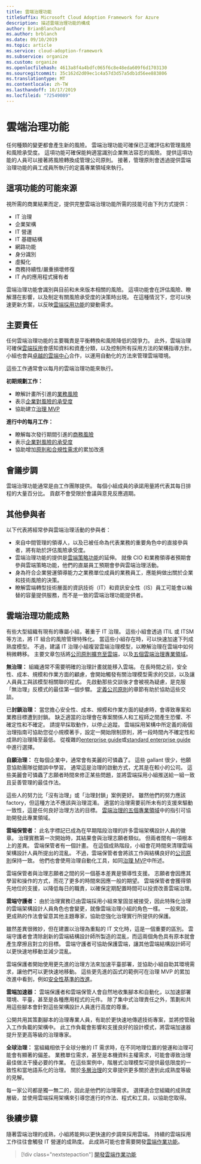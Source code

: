 ```yaml
---
title: 雲端治理功能
titleSuffix: Microsoft Cloud Adoption Framework for Azure
description: 描述雲端治理功能的構成
author: BrianBlanchard
ms.author: brblanch
ms.date: 09/10/2019
ms.topic: article
ms.service: cloud-adoption-framework
ms.subservice: organize
ms.custom: organize
ms.openlocfilehash: 4613a8f4a4bdfc065f6c8e48eda609f6d1703130
ms.sourcegitcommit: 35c162d2d09ec1c4a57d3d57a5db1d56ee883806
ms.translationtype: MT
ms.contentlocale: zh-TW
ms.lasthandoff: 10/17/2019
ms.locfileid: "72549089"
---
```

# <a name="cloud-governance-capabilities"></a>雲端治理功能

任何種類的變更都會產生新的風險。 雲端治理功能可確保已正確評估和管理風險和風險承受度。 這項功能可確保能夠適當識別企業無法容忍的風險。 提供這項功能的人員可以接著將風險轉換成管理公司原則。 接著，管理原則會透過提供雲端治理功能的員工成員所執行的定義專業領域來執行。

## <a name="possible-sources-for-this-capability"></a>這項功能的可能來源

視所需的商業結果而定，提供完整雲端治理功能所需的技能可由下列方式提供：

- IT 治理
- 企業架構
- IT 營運
- IT 基礎結構
- 網路功能
- 身分識別
- 虛擬化
- 商務持續性/嚴重損壞修復
- IT 內的應用程式擁有者

雲端治理功能會識別與目前和未來版本相關的風險。 這項功能會在評估風險、瞭解潛在影響，以及制定有關風險承受度的決策時出現。 在這種情況下，您可以快速更新方案，以反映[雲端採用功能](./cloud-adoption.md)的變動需求。

## <a name="key-responsibilities"></a>主要責任

任何雲端治理功能的主要職責是平衡轉換和風險降低的競爭力。 此外，雲端治理可確保[雲端採用](./cloud-adoption.md)會感知資料和資產分類，以及控制所有採用方法的架構指導方針。 小組也會與[卓越的雲端中心](./cloud-center-of-excellence.md)合作，以運用自動化的方法來管理雲端環境。

這些工作通常會以每月的雲端治理功能來執行。

**初期規劃工作：**

- 瞭解計畫所引進的[業務風險](../govern/policy-compliance/risk-tolerance.md)
- 表示[企業對風險的承受度](../govern/policy-compliance/risk-tolerance.md)
- 協助建立[治理 MVP](../govern/guides/index.md)

**進行中的每月工作：**

- 瞭解每次發行期間引進的[商務風險](../govern/policy-compliance/risk-tolerance.md)
- 表示[企業對風險的承受度](../govern/policy-compliance/risk-tolerance.md)
- 協助增加[原則和合規性需求](../govern/policy-compliance/index.md)的累加改進

## <a name="meeting-cadence"></a>會議步調

雲端治理功能通常是由工作團隊提供。 每個小組成員的承諾用量將代表其每日排程的大量百分比。 貢獻不會受限於會議與意見反應週期。

## <a name="additional-participants"></a>其他參與者

以下代表將經常參與雲端治理活動的參與者：

- 來自中間管理的領導人，以及已被任命為代表業務的重要角色中的直接參與者，將有助於評估風險承受度。
- 雲端治理功能的提供是[雲端策略功能](./cloud-strategy.md)的延伸。 就像 CIO 和業務領導者預期會參與雲端策略功能，他們的直屬員工預期會參與雲端治理活動。
- 身為符合企業營運領導能力之業務單位成員的業務員工，應能夠做出關於企業和技術風險的決策。
- 瞭解雲端轉型技術層面的資訊技術（IT）和資訊安全性（IS）員工可能會以輪替的容量提供服務，而不是一致的雲端治理功能提供者。

## <a name="maturation-of-cloud-governance-capability"></a>雲端治理功能成熟

有些大型組織有現有的專屬小組，著重于 IT 治理。 這些小組會透過 ITIL 或 ITSM 等方法，將 IT 組合的風險管理特殊化。 當這些小組存在時，可以快速加速下列成熟度模型。 不過，建議 IT 治理小組複習雲端治理模型，以瞭解治理在雲端中如何稍微轉移。 主要文章包括將[公司原則擴充至雲端](../govern/corporate-policy.md)，以及[五個雲端治理專業領域](../govern/governance-disciplines.md)。

**無治理：** 組織通常不需要明確的治理計畫就能移入雲端。 在長時間之前，安全性、成本、規模和作業方面的顧慮，會開始觸發有關治理模型需求的交談，以及讓人員員工與該模型相關聯的程式。 先啟動那些交談後才會被視為疑慮，是克服「無治理」反模式的最佳第一個步驟。 [定義公司原則](../govern/corporate-policy.md)的章節有助於協助這些交談。

已**封鎖治理：** 當您擔心安全性、成本、規模和作業方面的疑慮時，會導致專案和業務目標遭到封鎖。 缺乏適當的治理會在專案關係人和工程師之間產生恐懼、不確定性和不確定。 請提早採取動作，以停止追蹤。 雲端採用架構中所定義的兩個治理指南可協助您從小規模著手，設定一開始限制原則，將一段時間內不確定性和成熟的治理降至最低。 從複雜的[enterprise guide](../govern/guides/complex/index.md)或[standard enterprise guide](../govern/guides/standard/index.md)中進行選擇。

**自願治理：** 在每個企業中，通常會有美麗的可憐蟲了。 這些 gallant 很少，他願意協助團隊從錯誤中學習。 通常這是治理的啟動方式，尤其是在較小的公司。 這些美麗會可憐蟲了志願者時間來修正某些問題，並將雲端採用小組推送給一組一致且妥善管理的最佳作法。

這些人的努力比「沒有治理」或「治理封鎖」案例更好。 雖然他們的努力應該 factory，但這種方法不應該與治理混淆。 適當的治理需要前所未有的支援來驅動一致性，這是任何良好治理方法的目標。 [雲端治理的五個專業領域](../govern/governance-disciplines.md)中的指引可協助開發此專業領域。

**雲端保管者：** 此名字標記已成為在早期階段治理的許多雲端架構設計人員的徽章。 治理實務第一次開始時，其結果會與治理志願者類似。 但兩者間有一項根本上的差異。 雲端保管者有一個計畫。 在這個成熟階段，小組會花時間來清理雲端架構設計人員所提出的混亂。 不過，雲端保管者會將該工作與結構良好的[公司原則](../govern/corporate-policy.md)保持一致。 他們也會使用治理自動化工具，如同[治理 MVP](../govern/guides/complex/index.md)中所述。

雲端保管者與治理志願者之間的另一個基本差異是領導性支援。 志願者會因應其學習和操作的方式，而花了更多的時間來因應一般的期望。 雲端保管者會獲得領先地位的支援，以降低每日的職責，以確保定期配置時間可以投資改善雲端治理。

**雲端守護者：** 由於治理實務已由雲端採用小組來鞏固並被接受，因此特殊化治理的雲端架構設計人員角色也會變更，就像雲端治理小組的角色一樣。 一般來說，更成熟的作法會留意其他主題專家，協助您強化治理實行所提供的保護。

雖然差異很微妙，但在建置以治理為重點的 IT 文化時，這是一個重要的區別。 雲端守護者會清除創新的雲端結構設計師所製造的混亂，而這兩個角色具有原本就會產生摩擦且對立的目標。 雲端守護者可協助保護雲端，讓其他雲端結構設計師可以更快速地移動並減少混亂。

雲端保護者開始使用更先進的治理方法來加速平臺部署，並協助小組自助其環境需求，讓他們可以更快速地移動。 這些更先進的函式的範例可在治理 MVP 的累加改進中看到，例如[安全性基準的改進](../govern/guides/complex/security-baseline-improvement.md)。

**雲端加速器：** 雲端保護者和雲端保管人會自然地收集腳本和自動化，以加速部署環境、平臺，甚至是各種應用程式的元件。 除了集中式治理責任之外，策劃和共用這些腳本會針對這些架構設計人員進行高度的尊重。

公開共用其策劃腳本的治理專業人員，有助於更快速地傳遞技術專案，並將控管融入工作負載的架構中。 此工作負載會影響和支援良好的設計模式，將雲端加速器提升至更高等級的治理專家。

**全球治理：** 當組織相依于全球分散的 IT 需求時，在不同地理位置的營運和治理可能會有顯著的偏差。 業務單位需求，甚至是本機資料主權需求，可能會導致治理最佳做法干擾必要的作業。 在這些案例中，階層式治理模型可提供最低限度的一致性和當地語系化的治理。 關於[多層治理](../govern/guides/complex/multiple-layers-of-governance.md)的文章提供更多關於達到此成熟度等級的見解。

每一家公司都是獨一無二的，因此是他們的治理需求。 選擇適合您組織的成熟度層級，並使用雲端採用架構來引導您進行的作法、程式和工具，以協助您取得。

## <a name="next-steps"></a>後續步驟

隨著雲端治理的成熟，小組將能夠以更快速的步調來採用雲端。 持續的雲端採用工作往往會觸發 IT 營運的成熟度。 此成熟可能也會需要開發[雲端作業功能](./cloud-operations.md)。

> [!div class="nextstepaction"]
> [開發雲端作業功能](./cloud-operations.md)
